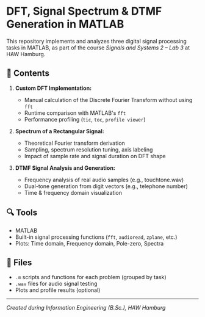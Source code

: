 # DFT, Signal Spectrum & DTMF Generation in MATLAB

This repository implements and analyzes three digital signal processing tasks in MATLAB, as part of the course *Signals and Systems 2 – Lab 3* at HAW Hamburg.

## 🔧 Contents

1. **Custom DFT Implementation:**
   - Manual calculation of the Discrete Fourier Transform without using `fft`
   - Runtime comparison with MATLAB's `fft`
   - Performance profiling (`tic`, `toc`, `profile viewer`)

2. **Spectrum of a Rectangular Signal:**
   - Theoretical Fourier transform derivation
   - Sampling, spectrum resolution tuning, axis labeling
   - Impact of sample rate and signal duration on DFT shape

3. **DTMF Signal Analysis and Generation:**
   - Frequency analysis of real audio samples (e.g., touchtone.wav)
   - Dual-tone generation from digit vectors (e.g., telephone number)
   - Time & frequency domain visualization

## 🔍 Tools

- MATLAB
- Built-in signal processing functions (`fft`, `audioread`, `zplane`, etc.)
- Plots: Time domain, Frequency domain, Pole-zero, Spectra

## 📁 Files

- `.m` scripts and functions for each problem (grouped by task)
- `.wav` files for audio signal testing
- Plots and profile results (optional)

---

*Created during Information Engineering (B.Sc.), HAW Hamburg*
